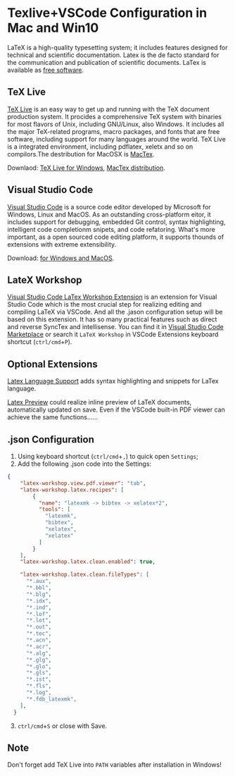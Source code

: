 # **Texlive+VSCode Configuration in Mac and Win10**

LaTeX is a high-quality typesetting system; it includes features designed for technical and scientific documentation. Latex is the de facto standard for the communication and publication of scientific documents. LaTex is available as [free software](https://www.latex-project.org/lppl/).

## **TeX Live**

[TeX Live](https://www.tug.org/texlive/) is an easy way to get up and running with the TeX document production system. It procides a comprehensive TeX system with binaries for most flavors of Unix, including GNU/Linux, also Windows. It includes all the major TeX-related programs, macro packages, and fonts that are free software, including support for many languages around the world. TeX Live is a integrated environment, including pdflatex, xeletx and so on compilors.The destribution for MacOSX is [MacTex](https://www.tug.org/mactex/).

Downlaod: [TeX Live for Windows](https://www.tug.org/texlive/windows.html), [MacTex distribution](https://www.tug.org/mactex/).

## **Visual Studio Code**

[Visual Studio Code](https://code.visualstudio.com/) is a source code editor developed by Microsoft for Windows, Linux and MacOS. As an outstanding cross-platform eitor, it includes support for debugging, embedded Git control, syntax highlighting, intelligent code completionm snipets, and code refatoring. What's more important, as a open sourced code editing platform, it supports thounds of extensions with extreme extensibility.

Download: [for Windows and MacOS](https://code.visualstudio.com/).

## **LateX Workshop**

[Visual Studio Code LaTex Workshop Extension](https://marketplace.visualstudio.com/items?itemName=James-Yu.latex-workshop) is an extension for Visual Studio Code which is the most crucial step for realizing editing and compiling LaTeX via VSCode. And all the .jason configuration setup will be based on this extension. It has so many practical features such as direct and reverse SyncTex and intellisense. You can find it in [Visual Studio Code Marketplace](https://marketplace.visualstudio.com/items?itemName=James-Yu.latex-workshop) or search it `LaTeX Workshop` in VSCode Extensions keyboard shortcut (`ctrl/cmd`+`P`).

## **Optional Extensions**

[Latex Language Support](https://marketplace.visualstudio.com/items?itemName=torn4dom4n.latex-support) adds syntax highlighting and snippets for LaTex language.

[Latex Preview](https://marketplace.visualstudio.com/items?itemName=ajshort.latex-preview) could realize inline preview of LaTeX documents, automatically updated on save. Even if the VSCode built-in PDF viewer can achieve the same functions......

## **.json Configuration**

1. Using keyboard shortcut (`ctrl/cmd`+`,`) to quick open `Settings`;
2. Add the following .json code into the Settings:

```json
{
    "latex-workshop.view.pdf.viewer": "tab",
    "latex-workshop.latex.recipes": [
        {
          "name": "latexmk -> bibtex -> xelatex*2",
          "tools": [
            "latexmk",
            "bibtex",
            "xelatex",
            "xelatex"
          ]
        }
    ],
    "latex-workshop.latex.clean.enabled": true,

    "latex-workshop.latex.clean.fileTypes": [
      "*.aux",
      "*.bbl",
      "*.blg",
      "*.idx",
      "*.ind",
      "*.lof",
      "*.lot",
      "*.out",
      "*.toc",
      "*.acn",
      "*.acr",
      "*.alg",
      "*.glg",
      "*.glo",
      "*.gls",
      "*.ist",
      "*.fls",
      "*.log",
      "*.fdb_latexmk",
    ],
  }
```

3. `ctrl/cmd`+`S` or close with Save.

## Note
Don't forget add TeX Live into `PATH` variables after installation in Windows!
